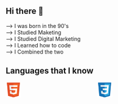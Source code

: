 ## Hi there 👋 ##

--> I was born in the 90's <br>
--> I Studied Maketing <br>
--> I Studied Digital Marketing <br>
--> I Learned how to code <br>
--> I Combined the two <br>

## Languages that I know ##
<div style="display:flex;gap:200px;">
  <img width="40" height="40" align="center" src='https://raw.githubusercontent.com/devicons/devicon/master/icons/html5/html5-original.svg'>
  <img width="40" height="40" align="center" src='https://raw.githubusercontent.com/devicons/devicon/master/icons/css3/css3-original.svg'>
</div>
